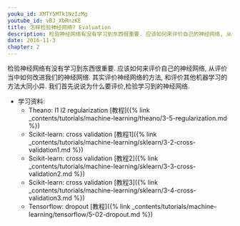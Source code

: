 ```yaml
---
youku_id: XMTY5MTk1NzIzMg
youtube_id: vBJ_XbRnzKE
title: 怎样检验神经网络? Evaluation
description: 检验神经网络有没有学习到东西很重要. 应该如何来评价自己的神经网络, 从评价当中如何改进我们的神经网络. 其实评价神经网络的方法, 和评价其他机器学习的方法大同小异. 我们首先说说为什么要评价,检验学习到的神经网络. 
date: 2016-11-3
chapter: 2
---
```



检验神经网络有没有学习到东西很重要. 应该如何来评价自己的神经网络, 从评价当中如何改进我们的神经网络. 其实评价神经网络的方法, 和评价其他机器学习的方法大同小异. 我们首先说说为什么要评价,检验学习到的神经网络. 

* 学习资料: 
  * Theano: l1 l2 regularization [教程]({% link _contents/tutorials/machine-learning/theano/3-5-regularization.md %})
  * Scikit-learn: cross validation [教程1]({% link _contents/tutorials/machine-learning/sklearn/3-2-cross-validation1.md %})
  * Scikit-learn: cross validation [教程2]({% link _contents/tutorials/machine-learning/sklearn/3-3-cross-validation2.md %})
  * Scikit-learn: cross validation [教程3]({% link _contents/tutorials/machine-learning/sklearn/3-4-cross-validation3.md %})
  * Tensorflow: dropout [教程]({% link _contents/tutorials/machine-learning/tensorflow/5-02-dropout.md %})
